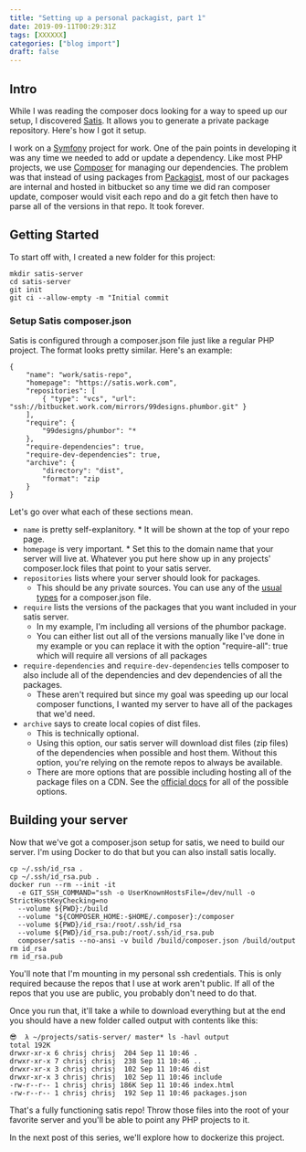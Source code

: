 ```yaml
---
title: "Setting up a personal packagist, part 1"
date: 2019-09-11T00:29:31Z
tags: [XXXXXX]
categories: ["blog import"]
draft: false
---
```


## Intro
While I was reading the composer docs looking for a way to speed up our setup, I discovered [Satis](https://getcomposer.org/doc/articles/handling-private-packages-with-satis.md). It allows you to generate a private package repository. Here's how I got it setup.

I work on a [Symfony](https://symfony.com/) project for work. One of the pain points in developing it was any time we needed to add or update a dependency. Like most PHP projects, we use [Composer](https://getcomposer.org/) for managing our dependencies. The problem was that instead of using packages from [Packagist](https://packagist.org/), most of our packages are internal and hosted in bitbucket so any time we did ran composer update, composer would visit each repo and do a git fetch then have to parse all of the versions in that repo. It took forever.

## Getting Started
To start off with, I created a new folder for this project:

```
mkdir satis-server
cd satis-server
git init
git ci --allow-empty -m "Initial commit
```

### Setup Satis composer.json
Satis is configured through a composer.json file just like a regular PHP
project. The format looks pretty similar. Here's an example:

```
{
    "name": "work/satis-repo",
    "homepage": "https://satis.work.com",
    "repositories": [
        { "type": "vcs", "url": "ssh://bitbucket.work.com/mirrors/99designs.phumbor.git" }
    ],
    "require": {
        "99designs/phumbor": "*
    },
    "require-dependencies": true,
    "require-dev-dependencies": true,
    "archive": {
        "directory": "dist",
        "format": "zip
    }
}
```

Let's go over what each of these sections mean.

* `name` is pretty self-explanitory. * It will be shown at the top of your repo page.
* `homepage` is very important. * Set this to the domain name that your server will live at. Whatever you put here show up in any projects' composer.lock files that point to your satis server.
* `repositories` lists where your server should look for packages.
  * This should
      be any private sources. You can use any of the [usual types](https://getcomposer.org/doc/05-repositories.md) for a composer.json
      file.
* `require` lists the versions of the packages that you want included in your satis server.
  * In my example, I'm including all versions of the phumbor package.
  * You can either list out all of the versions manually like
     I've done in my example or you can replace it with the option
     "require-all": true which will require all versions of all packages
* `require-dependencies` and `require-dev-dependencies` tells composer to also include all of the dependencies and dev dependencies of all the packages.
  * These aren't required but since my goal was speeding up our local composer functions, I wanted my server to have all of the packages that we'd need.
* `archive` says to create local copies of dist files.
  * This is technically optional.
  * Using this option, our satis server will download dist files (zip files) of the dependencies when possible and host them. Without this option, you're relying on the remote repos to always be available.
  * There are more options that are possible including hosting all of the package files on a CDN. See the [official docs](https://getcomposer.org/doc/articles/handling-private-packages-with-satis.md) for all of the possible options.

## Building your server
Now that we've got a composer.json setup for satis, we need to build our server.
I'm using Docker to do that but you can also install satis locally.

```
cp ~/.ssh/id_rsa .
cp ~/.ssh/id_rsa.pub .
docker run --rm --init -it
  -e GIT_SSH_COMMAND="ssh -o UserKnownHostsFile=/dev/null -o StrictHostKeyChecking=no
  --volume ${PWD}:/build
  --volume "${COMPOSER_HOME:-$HOME/.composer}:/composer
  --volume ${PWD}/id_rsa:/root/.ssh/id_rsa
  --volume ${PWD}/id_rsa.pub:/root/.ssh/id_rsa.pub
  composer/satis --no-ansi -v build /build/composer.json /build/output
rm id_rsa
rm id_rsa.pub
```

You'll note that I'm mounting in my personal ssh credentials. This is only
required because the repos that I use at work aren't public. If all of the repos that you use are public, you probably don't need to do that.

Once you run that, it'll take a while to download everything but at the end you
should have a new folder called output with contents like this:

```
😎  λ ~/projects/satis-server/ master* ls -havl output
total 192K
drwxr-xr-x 6 chrisj chrisj  204 Sep 11 10:46 .
drwxr-xr-x 7 chrisj chrisj  238 Sep 11 10:46 ..
drwxr-xr-x 3 chrisj chrisj  102 Sep 11 10:46 dist
drwxr-xr-x 3 chrisj chrisj  102 Sep 11 10:46 include
-rw-r--r-- 1 chrisj chrisj 186K Sep 11 10:46 index.html
-rw-r--r-- 1 chrisj chrisj  192 Sep 11 10:46 packages.json
```

That's a fully functioning satis repo! Throw those files into the root of your
favorite server and you'll be able to point any PHP projects to it.

In the next post of this series, we'll explore how to dockerize this project.
